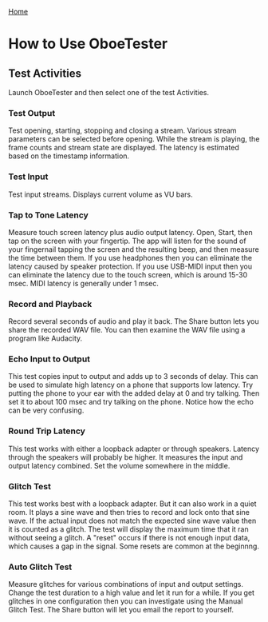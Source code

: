 [Home](README.md)

# How to Use OboeTester

## Test Activities

Launch OboeTester and then select one of the test Activities.

### Test Output

Test opening, starting, stopping and closing a stream.
Various stream parameters can be selected before opening.
While the stream is playing, the frame counts and stream state are displayed.
The latency is estimated based on the timestamp information.

### Test Input

Test input streams. Displays current volume as VU bars.

### Tap to Tone Latency

Measure touch screen latency plus audio output latency.
Open, Start, then tap on the screen with your fingertip.
The app will listen for the sound of your fingernail tapping the screen
and the resulting beep, and then measure the time between them.
If you use headphones then you can eliminate the latency caused by speaker protection.
If you use USB-MIDI input then you can eliminate the latency due to the touch screen, which is around 15-30 msec.
MIDI latency is generally under 1 msec.

### Record and Playback

Record several seconds of audio and play it back.
The Share button lets you share the recorded WAV file.
You can then examine the WAV file using a program like Audacity.

### Echo Input to Output

This test copies input to output and adds up to 3 seconds of delay.
This can be used to simulate high latency on a phone that supports low latency.
Try putting the phone to your ear with the added delay at 0 and try talking.
Then set it to about 100 msec and try talking on the phone. Notice how the echo can be very confusing.

### Round Trip Latency

This test works with either a loopback adapter or through speakers.
Latency through the speakers will probably be higher.
It measures the input and output latency combined.
Set the volume somewhere in the middle.

### Glitch Test

This test works best with a loopback adapter. But it can also work in a quiet room.
It plays a sine wave and then tries to record and lock onto that sine wave.
If the actual input does not match the expected sine wave value then it is counted as a glitch.
The test will display the maximum time that it ran without seeing a glitch.
A "reset" occurs if there is not enough input data, which causes a gap in the signal.
Some resets are common at the beginnng.

### Auto Glitch Test

Measure glitches for various combinations of input and output settings.
Change the test duration to a high value and let it run for a while.
If you get glitches in one configuration then you can investigate using the Manual Glitch Test.
The Share button will let you email the report to yourself.

